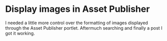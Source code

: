 # Display images in Asset Publisher
I needed a little more control over the formatting of images displayed through the Asset Publisher portlet.  Aftermuch searching and finally a post  I got it working.
